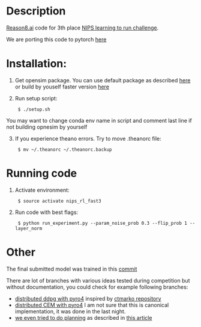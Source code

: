 # Description
[Reason8.ai](https://reason8.ai/) code for 3th place [NIPS learning to run challenge](https://www.crowdai.org/challenges/nips-2017-learning-to-run).

We are porting this code to pytorch [here](https://github.com/Scitator/Run-Skeleton-Run)

# Installation:
1) Get opensim package. You can use default package as described [here](https://github.com/stanfordnmbl/osim-rl) or
build by youself faster version [here](https://github.com/Scitator/opensim-core)
2) Run setup script:
    
        $ ./setup.sh

You may want to change conda env name in script and comment last line if not building opnesim by yourself 

3) If you experience theano errors. Try to move .theanorc file:

        $ mv ~/.theanorc ~/.theanorc.backup

# Running code
1) Activate environment:

        $ source activate nips_rl_fast3
2) Run code with best flags:

        $ python run_experiment.py --param_noise_prob 0.3 --flip_prob 1 --layer_norm

# Other
The final submitted model was trained in this [commit](https://github.com/fgvbrt/nips_rl/tree/e2ffeaa475c57c64bf6d4664b2ab47b46ecc1c6e/dpg3)

There are lot of branches with various ideas tested during competition but without documentation, you could check for example following branches:
    
   - [distributed ddpg with pyro4](https://github.com/fgvbrt/nips_rl/tree/farm) inspired by [ctmarko repository](https://github.com/ctmakro/stanford-osrl)
   - [distributed CEM with pyro4](https://github.com/fgvbrt/nips_rl/tree/cem) I am not sure that this is canonical implementation, it was done in the last night.
   - [we even tried to do planning](https://github.com/fgvbrt/nips_rl/tree/kr-uct) as described in [this article](https://www.ijcai.org/Proceedings/16/Papers/104.pdf) 

